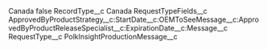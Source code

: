 <?xml version="1.0" encoding="UTF-8"?>
<CustomMetadata xmlns="http://soap.sforce.com/2006/04/metadata" xmlns:xsi="http://www.w3.org/2001/XMLSchema-instance" xmlns:xsd="http://www.w3.org/2001/XMLSchema">
    <label>Canada</label>
    <protected>false</protected>
    <values>
        <field>RecordType__c</field>
        <value xsi:type="xsd:string">Canada</value>
    </values>
    <values>
        <field>RequestTypeFields__c</field>
        <value xsi:type="xsd:string">ApprovedByProductStrategy__c:StartDate__c:OEMToSeeMessage__c:ApprovedByProductReleaseSpecialist__c:ExpirationDate__c:Message__c</value>
    </values>
    <values>
        <field>RequestType__c</field>
        <value xsi:type="xsd:string">PolkInsightProductionMessage__c</value>
    </values>
</CustomMetadata>
